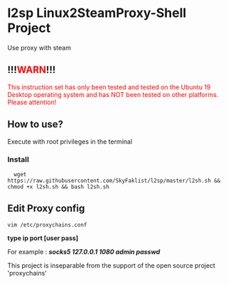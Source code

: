 # l2sp  Linux2SteamProxy-Shell  Project
Use proxy with steam

## !!!<font color="red">WARN</font>!!!


<font color="red">This instruction set has only been tested and tested on the Ubuntu 19 Desktop operating system and has NOT been tested on other platforms. Please attention!</font>



## How to use?


Execute with root privileges in the terminal

### Install
```
  wget https://raw.githubusercontent.com/SkyFaklist/l2sp/master/l2sh.sh && chmod +x l2sh.sh && bash l2sh.sh
```




## Edit Proxy config
```
vim /etc/proxychains.conf
```
**type  ip  port [user pass]**

For example : ***socks5  127.0.0.1 1080 admin passwd***


This project is inseparable from the support of the open source project 'proxychains'
